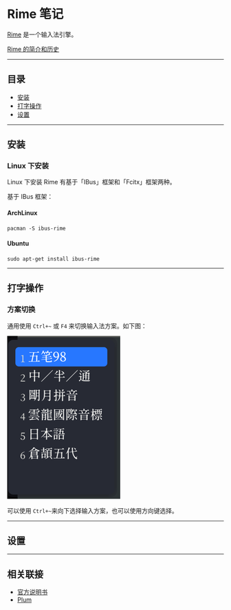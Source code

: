 # Rime 笔记

[Rime](https://rime.im) 是一个输入法引擎。

[Rime 的简介和历史](https://github.com/rime/home/wiki/Introduction)



---
## 目录
* [安装](#rime_install)
* [打字操作](#rime_input)
* [设置](#rime_config)


---
## <span id="rime_install">安装</span>

### Linux 下安装

Linux 下安装 Rime 有基于「IBus」框架和「Fcitx」框架两种。

基于 IBus 框架：

#### ArchLinux
```shell
pacman -S ibus-rime
```

#### Ubuntu
```shell
sudo apt-get install ibus-rime
```

---
## <span id="rime_input">打字操作</span>


### 方案切换

通用使用 `Ctrl+~` 或 `F4` 来切换输入法方案。如下图：

![rime_switch_inputmethod](./Rime_Note.assets/rime_switch_inputmethod.png)

可以使用 `Ctrl+~`来向下选择输入方案，也可以使用方向键选择。




---
## <span id="rime_config">设置</span>


---
## 相关联接

* [官方说明书](https://github.com/rime/home/wiki/UserGuide)
* [Plum](https://github.com/rime/plum)



